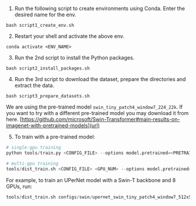 1. Run the following script to create environments using Conda. Enter the desired name for the env. 
```console
bash script1_create_env.sh
```

2. Restart your shell and activate the above env. 
```console
conda activate <ENV_NAME>
```

3. Run the 2nd script to install the Python packages. 
```console
bash script2_install_packages.sh
```

4. Run the 3rd script to download the dataset, prepare the directories and extract the data. 
```console
bash script3_prepare_datasets.sh
```

We are using the pre-trained model `swin_tiny_patch4_window7_224_22k`.
If you want to try with a different pre-trained model you may download it from here. 
[https://github.com/microsoft/Swin-Transformer#main-results-on-imagenet-with-pretrained-models](url)


5. To train with a pre-trained model: 
```python
# single-gpu training
python tools/train.py <CONFIG_FILE> --options model.pretrained=<PRETRAIN_MODEL> [model.backbone.use_checkpoint=True] [other optional arguments]

# multi-gpu training
tools/dist_train.sh <CONFIG_FILE> <GPU_NUM> --options model.pretrained=<PRETRAIN_MODEL> [model.backbone.use_checkpoint=True] [other optional arguments] 
```
For example, to train an UPerNet model with a Swin-T backbone and 8 GPUs, run:

```python
tools/dist_train.sh configs/swin/upernet_swin_tiny_patch4_window7_512x512_160k_loveda.py 8 --options model.pretrained=swin_tiny_patch4_window7_224_22k.pth

```

